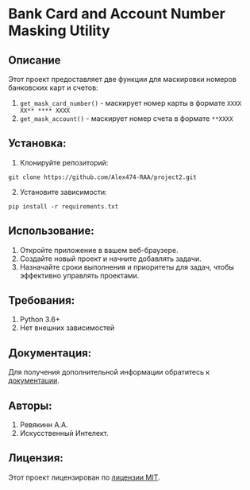 # Bank Card and Account Number Masking Utility

## Описание

Этот проект предоставляет две функции для маскировки номеров банковских карт и счетов:

1. `get_mask_card_number()` - маскирует номер карты в формате `XXXX XX** **** XXXX`
2. `get_mask_account()` - маскирует номер счета в формате `**XXXX`

## Установка:

1. Клонируйте репозиторий:
```
git clone https://github.com/Alex474-RAA/project2.git
```
2. Установите зависимости:
```
pip install -r requirements.txt
```
## Использование:

1. Откройте приложение в вашем веб-браузере.
2. Создайте новый проект и начните добавлять задачи.
3. Назначайте сроки выполнения и приоритеты для задач, чтобы эффективно управлять проектами.

## Требования:
1. Python 3.6+
2. Нет внешних зависимостей

## Документация:

Для получения дополнительной информации обратитесь к [документации](docs/README.md).

## Авторы:
1. Ревякинн А.А.
2. Искусственный Интелект.

## Лицензия:

Этот проект лицензирован по [лицензии MIT](LICENSE).
